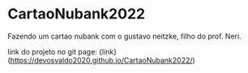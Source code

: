 # CartaoNubank2022
Fazendo um cartao nubank com o gustavo neitzke, filho do prof. Neri.

link do projeto no git page: {link} (https://devosvaldo2020.github.io/CartaoNubank2022/)
